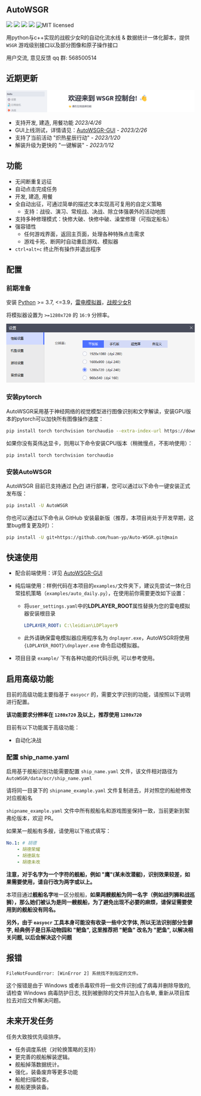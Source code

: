 ## AutoWSGR

![](https://img.shields.io/github/repo-size/huan-yp/Auto-WSGR) ![](https://img.shields.io/pypi/v/AutoWSGR) ![](https://img.shields.io/pypi/dm/AutoWSGR) ![](https://img.shields.io/github/issues/huan-yp/Auto-WSGR) ![MIT licensed](https://img.shields.io/badge/license-MIT-brightgreen.svg)

用python与c++实现的战舰少女R的自动化流水线 & 数据统计一体化脚本，提供 `WSGR` 游戏级别接口以及部分图像和原子操作接口

用户交流, 意见反馈 qq 群:  568500514

## 近期更新

![image-20230226001532677](assets/image-20230226001532677.png)
- 支持开发, 建造, 用餐功能 *2023/4/26*
- GUI上线测试，详情请见：[AutoWSGR-GUI](https://github.com/Nickydusk/AutoWSGR-GUI) - *2023/2/26*
- 支持了当前活动 "炽热星辰行动" - *2023/1/20*
- 解装升级为更快的 "一键解装" - *2023/1/12*


## 功能

- 无间断重复远征
- 自动点击完成任务
- 开发, 建造, 用餐
- 全自动出征，可通过简单的描述文本实现高可复用的自定义策略
  - 支持：战役、演习、常规战、决战、除立体强袭外的活动地图
- 支持多种修理模式：快修大破、快修中破、澡堂修理（可指定船名）
- 强容错性
  - 任何游戏界面，返回主页面，处理各种特殊点击需求
  - 游戏卡死、断网时自动重启游戏、模拟器
- `ctrl+alt+c` 终止所有操作并退出程序

## 配置

### 前期准备


安装 [Python](https://www.python.org/) >= 3.7, <=3.9，[雷电模拟器](https://www.ldmnq.com/)，[战舰少女R](http://www.jianniang.com/)

将模拟器设置为 `>=1280x720` 的 `16:9` 分辨率。

![image-20221006213603676](.assets/LeidianResolution.png)

### 安装pytorch

AutoWSGR采用基于神经网络的视觉模型进行图像识别和文字解读，安装GPU版本的pytorch可以加快所有图像操作速度：

```bash
pip install torch torchvision torchaudio --extra-index-url https://download.pytorch.org/whl/cu117
```

如果你没有英伟达显卡，则用以下命令安装CPU版本（稍微慢点，不影响使用）：
```bash
pip install torch torchvision torchaudio
```


### 安装AutoWSGR

AutoWSGR 目前已支持通过 [PyPI](https://pypi.org/project/AutoWSGR/) 进行部署，您可以通过以下命令一键安装正式发布版：

```bash
pip install -U AutoWSGR
```

你也可以通过以下命令从 GitHub 安装最新版（推荐，本项目尚处于开发早期，这里bug修复更及时）：

```bash
pip install -U git+https://github.com/huan-yp/Auto-WSGR.git@main
```



## 快速使用

- 配合前端使用：详见 [AutoWSGR-GUI](https://github.com/Nickydusk/AutoWSGR-GUI)

- 纯后端使用：样例代码在本项目的`examples/`文件夹下，建议先尝试一体化日常挂机策略（`examples/auto_daily.py`），在使用前你需要更改如下设置：

  - 将`user_settings.yaml`中的**LDPLAYER_ROOT**属性替换为您的雷电模拟器安装根目录

    ```yaml
    LDPLAYER_ROOT: C:\leidian\LDPlayer9
    ```


  - 此外请确保雷电模拟器应用程序名为 `dnplayer.exe`，AutoWSGR将使用 `{LDPLAYER_ROOT}\dnplayer.exe` 命令启动模拟器。

- 项目目录 `example/` 下有各种功能的代码示例, 可以参考使用。

## 启用高级功能

目前的高级功能主要指基于 `easyocr` 的，需要文字识别的功能，请按照以下说明进行配置。

**该功能要求分辨率在 `1280x720` 及以上，推荐使用 `1280x720`**

目前有以下功能属于高级功能：

- 自动化决战

### 配置 ship_name.yaml

启用基于舰船识别功能需要配置 `ship_name.yaml` 文件，该文件相对路径为 `AutoWSGR/data/ocr/ship_name.yaml`

请将同一目录下的 `shipname_example.yaml` 文件复制进去，并对照您的船舱修改对应舰船名

`shipname_example.yaml` 文件中所有舰船名和游戏图鉴保持一致，当前更新到絮弗伦版本，欢迎 PR。

如果某一舰船有多艘，请使用以下格式填写：

```yaml
No.1: # 胡德
	- 胡德荣耀
	- 胡德飙车
	- 胡德未改
```

**注意，对于名字为一个字符的舰船，例如 "鹰"(某未改潜艇)，识别效果较差，如果需要使用，请自行改为两字或以上。**

本项目通过**舰船名字**唯一区分舰船，**如果两艘舰船为同一名字（例如战列狮和战巡狮），那么她们被认为是同一艘舰船，为了避免出现不必要的麻烦，请保证需要使用到的舰船没有同名。**

**另外，由于 `easyocr` 工具本身可能没有收录一些中文字体, 所以无法识别部分生僻字, 经典例子是日系动物园和 "鲃鱼", 这里推荐把 "鲃鱼" 改名为 "肥鱼", 以解决相关问题, 以后会解决这个问题**

## 报错

```
FileNotFoundError: [WinError 2] 系统找不到指定的文件。
```
这个报错是由于 Windows 或者杀毒软件将一些文件识别成了病毒并删除导致的, 请检查 Windows 病毒防护日志, 找到被删除的文件并加入白名单, 重新从项目库拉去对应文件解决问题。

## 未来开发任务

任务大致按优先级排序。 
- 任务调度系统（对轮换策略的支持）
- 更完善的舰船解装逻辑。
- 舰船掉落数据统计。
- 强化，装备废弃等更多功能
- 船舱扫描检查。
- 舰船更换装备。
